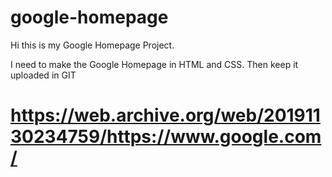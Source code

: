 # google-homepage
Hi this is my Google Homepage Project. 

I need to make the Google Homepage in HTML and CSS. Then keep it uploaded in GIT

# https://web.archive.org/web/20191130234759/https://www.google.com/ 